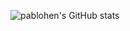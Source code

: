 ![pablohen's GitHub stats](https://github-readme-stats.vercel.app/api?username=pablohen)

<!---
¯\\_(ツ)_/¯



- 👋 Hi, I’m @pablohen
- 👀 I’m interested in Javascript, React, Node.js, PHP and Python
- 🌱 I’m currently relearning modern PHP
- 💞️ I’m looking to collaborate on full stack development


- 📫 How to reach me ...
pablohen/pablohen is a ✨ special ✨ repository because its `README.md` (this file) appears on your GitHub profile.
You can click the Preview link to take a look at your changes.
--->
